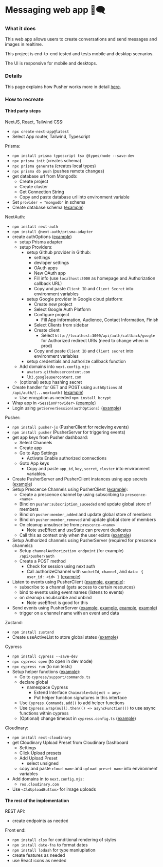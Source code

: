 # Messaging web app 💬🗨️

### What it does

This web app allows users to create conversations and send messages and images in realtime.

This project is end-to-end tested and tests mobile and desktop scenarios.

The UI is responsive for mobile and desktops.

### Details

This page explains how Pusher works more in detail [here](/app/libs/pusher.md).

### How to recreate

#### Third party steps

NextJS, React, Tailwind CSS:

- `npx create-next-app@latest`
- Select App router, Tailwind, Typescript

Prisma:

- `npm install prisma typescript tsx @types/node --save-dev`
- `npx prisma init` (creates schema)
- `npx prisma generate` (creates local types)
- `npx prisma db push` (pushes remote changes)
- get database url from Mongodb:
  - Create project
  - Create cluster
  - Get Connection String
  - Copy and paste database url into environment variable
- Set `provider = "mongodb"` in schema
- Create database schema ([example](/prisma/schema.prisma))

NextAuth:

- `npm install next-auth`
- `npm install @next-auth/prisma-adapter`
- create authOptions ([example](./app/libs/authOptions.ts))
  - setup Prisma adapter
  - setup Providers:
    - setup Github provider in Github:
      - settings
      - devloper settings
      - OAuth apps
      - New OAuth app
      - Fill info (use `localhost:3000` as homepage and Authorization callback URL)
      - Copy and paste `Client ID` and `Client Secret` into environment variables
    - setup Google provider in Google cloud platform:
      - Create new project
      - Select Google Auth Platform
      - Configure project
        - Fill App information, Audience, Contact Information, Finish
      - Select Clients from sidebar
      - Create client
        - Select `http://localhost:3000/api/auth/callback/google` for Authorized redirect URIs (need to change when in prod)
      - Copy and paste `Client ID` and `Client secret` into environment variables
    - setup credentials and authorize callback function
  - Add domains into `next.config.mjs`:
    - `avatars.githubusercontent.com`
    - `lh3.googleusercontent.com`
  - (optional) setup hashing secret
- Create handler for GET and POST using `authOptions` at `/api/auth/[...nextauth]` ([example](./app/api/auth/[...nextauth]/route.ts))
  - Use encyption as needed `npm install bcrypt`
- Wrap app in `<SessionProvider>` ([example](./app/context/AuthContext.tsx))
- Login using `getServerSession(authOptions)` ([example](./app/actions/getSession.ts))

Pusher:

- `npm install pusher-js` (PusherClient for recieving events)
- `npm install pusher` (PusherServer for triggering events)
- get app keys from Pusher dashboard:
  - Select Channels
  - Create app
  - Go to App Settings
    - Activate Enable authorized connections
  - Goto App keys
    - Copy and paste `app_id`, `key`, `secret`, `cluster` into environment variables.
- Create PusherServer and PusherClient instances using app secrets ([example](./app/libs/pusher.ts))
- Setup Prescence Channels using PusherClient ([example](./app/hooks/useActiveChannel.ts)):
  - Create a prescence channel by using subscribing to `prescence-<name>`
  - Bind on `pusher:subscription_suceeded` and update global store of members
  - Bind on `pusher:member_added` and update global store of members
  - Bind on `pusher:member_removed` and update global store of members
  - On cleanup unsubscribe from `prescence-<name>` 
    - Note useEffect and useState can prevent duplicates
  - Call this as context only when the user exists ([example](./app/context/PresenceContext.tsx))
- Setup Authorized channels using PusherServer (required for prescence channels):
  - Setup `channelAuthorization endpoint` (for example) `/api/pusher/auth`
  - Create a POST method
    - Check for session using next auth
    - Call authorizeChannel with `socketId`, `channel`, and `data: { user_id: <id> }` ([example](./app/api/pusher/auth/route.ts))
- Listen to events using PusherClient ([example](./app/conversations/components/ConversationList.tsx), [example](./app/conversations/[conversationId]/components/Body.tsx)):
  - subscribe to a channel (gets access to certain resources)
  - bind to events using event names (listens to events)
  - on cleanup unsubscribe and unbind
    - Note useEffect is good for this
- Send events using PusherServer ([example](./app/api/conversations/route.ts), [example](./app/api/conversations/[conversationId]/seen/route.ts), [example](./app/api/conversations/[conversationId]/route.ts), [example](./app/api/messages/route.ts))
  - trigger on a channel name with an event and data

Zustand:

- `npm install zustand`
- Create useActiveList to store global states ([example](./app/hooks/useActiveList.ts))

Cypress

- `npm install cypress --save-dev`
- `npx cypress open` (to open in dev mode)
- `npx cypress run` (to run tests)
- Setup helper functions ([example](./cypress/support/commands.ts)):
  - Go to `cypress/support/commands.ts`
  - declare global
    - namespace Cypress
      - Extend Interface `Chainable<Subject = any>`
      - Put helper function signatures in this interface
  - Use `Cypress.Commands.add()` to add helper functions
  - Use `Cypress.wrap(null).then(() => asyncFunction())` to use async functions within cypress
  - (Optional) change timeout in `cypress.config.ts` ([example](./cypress.config.ts))

Cloudinary:

- `npm install next-cloudinary`
- get Cloudinary Upload Preset from Cloudinary Dashboard
  - Settings
  - Click Upload presets
  - Add Upload Preset
    - select unsigned
  - copy and paste `cloud name` and `upload preset name` into environment variables
- Add domains in to `next.config.mjs`:
  - `res.cloudinary.com`
- Use `<CldUploadButton>` for image uploads

#### The rest of the implementation

REST API:

- create endpoints as needed

Front end:

- `npm install clsx` for conditional rendering of styles
- `npm install date-fns` to format dates
- `npm install lodash` for type maniuplation
- create features as needed
- use React icons as needed
